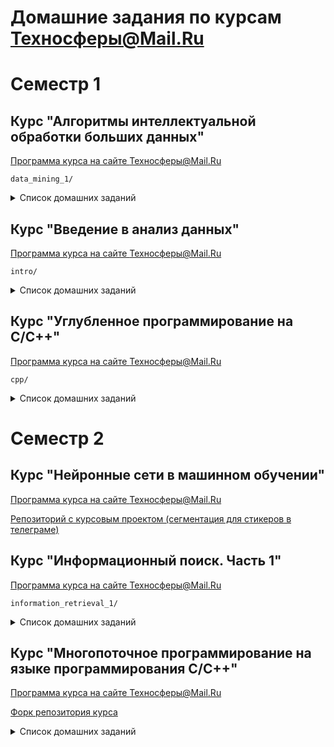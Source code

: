 # Домашние задания по курсам Техносферы@Mail.Ru

# Семестр 1

## Курс "Алгоритмы интеллектуальной обработки больших данных"
[Программа курса на сайте Техносферы@Mail.Ru](https://sphere.mail.ru/curriculum/program/discipline/814/)

`data_mining_1/`

<details><summary>Список домашних заданий</summary>
Реализации алгоритмов машинного обучения на python с проверкой на синтетических данных, применением на реальных данных и интерпретацией результата.

### K-Means
`hw1-kmeans/`
(С вариациями K-Means++ и MiniBatchKMeans)
Проверка на описаяних интересов профилей студентов (даны ключевые слова, указанные в интересах профилей facebook)

### DBCSAN
`hw2-clusters/`
Проверка на данных Всемирного банка по странам

### Дерево решений
`hw3-tree/`
Проверка на задаче кредитного скоринга

### Логистическая регрессия (обучение с L2 регуляризацией с помощью метода Mini Batch Stochastic Gradient Descent)
`hw4-lin-model/`
(с выводом правила обновлния весов)
Проверка: предсказание исхода раунда в Hearthstone

### SVM
`hw5-svm/`
Проверка на частях текста "Войны и мира" на 2 языках (нужно использовать для определения языка SVM с ядром, зависящим от расстояния Левенштейна) 
</details>

## Курс "Введение в анализ данных"
[Программа курса на сайте Техносферы@Mail.Ru](https://sphere.mail.ru/curriculum/program/discipline/818/)

`intro/`

<details><summary>Список домашних заданий</summary>

### ДЗ 1 (сбор данных, визуализация)
`hw1_kuznetsova.ipynb`

Выкачать с помощью API ВК места, где совершаются чекины; нанести точки на карту (folium); построить графики с распределением по типам объектов и т. д. (matplotlib)

### ДЗ 2 (ускорение Python)
`hw2_kuznetsova.ipynb`

Реализации K-Means c помощью:
* numpy
* Cython

### ДЗ 3 (предсказание рейтинга выходящих скоро фильмов на кинопоиске)
`flask/`

### СР по bash
`bash_scripts/`

<details><summary>Сравнить скорость выполнения задач с помощью чистого python. pandas и bash:</summary>

1. У вас есть файлы лога с полями timestamp, IP, method (GET/POST). Поля разделены табуляциями '\t'. Имена файлов - logs_%Y-%m-%d__%h.tsv.

```
$ ls /logs/
...
logs_2017-10-31-08.tsv
logs_2017-10-31-09.tsv
logs_2017-10-31-10.tsv
logs_2017-10-31-11.tsv
logs_2017-10-31-12.tsv
...
```

Ваша задача - вывести топ-10 самых частых IP, которые выполняли метод GET с 10 до 17 часов 2017-10-31

2. Найти список всех файлов с расширением tsv, размер которых превышает 10 мб и запустить архивацию в фоновом режиме

3. В директории /data\_for\_cool\_science/ лежат файлы следующуего формата: целевой класс, табуляция, список английский слов через запятую. Ваша задача, найти уникальные слова для класса bad, которые содержатся в трёх самых больших файлах. Помните, DOG и dog - одно и то же слово

</details>
</details>


## Курс "Углубленное программирование на C/C++"
[Программа курса на сайте Техносферы@Mail.Ru](https://sphere.mail.ru/curriculum/program/discipline/819/)

`cpp/`

<details><summary>Список домашних заданий</summary>
Копия папки `Kuznetsova/` из [репозитория курса](https://github.com/mtrempoltsev/msu_cpp_autumn_2017)

### ДЗ 2 (калькулятор рекурсивным спуском)
`02/`
Используя метод рекурсивного спуска, написать простой калькулятор. Следует использовать функции, классы и переменные разделяемые между функциями использовать нельзя. Поддерживаемые операции: умножение, деление, сложение, вычитание, унарный минус.


### ДЗ 3 (рефакторинг калькулятора (использование классов; скобки и константы в грамматике))
`03/`
Рефакторим калькулятор!

Делаем класс, теперь вместо передачи результата через функции можно использовать поля класса
Добавляем скобки ( )
Добавляем константы, например Pi

### ДЗ 4 (перегрузка операторов)
`04/`
Нужно написать класс-матрицу, тип элементов double. В конструкторе задается количество рядов и строк. Поддерживаются оперции: получить количество строк/столбцов, получить конкретный элемент, умножить на вектор (в качестве вектора использовать класс std::vector<double>), умножить на число, сравнение на равенство/неравенство. 

Чтобы реализовать семантику [][] понадобится прокси-класс. Оператор матрицы возращает другой класс, в котором тоже используется оператор [] и уже этот класс возвращает значение.

### ДЗ 5 (шаблоны, перемещение)
`05/`
Написать для класса матрицы из предыдущей работы конструкторы и операторы копирования и перемещения. Сделать класс шаблонным.

### ДЗ 6 (шаблоны свойств, классы стратегий)
`06/`
Берем уже сделанный калькулятор, делаем из него шаблон. Пишем свойства для типов int, long, double (std::numeric_limits в помощь). Пишем стратегию parse, которая из строки делает число и проверяет, что оно в допустимых пределах. Собираем все вместе, теперь калькулятор должен уметь работать с int, long, double и проверять, что в выражениях числа не больше размера используемого типа (в качестве ошибки достаточно написать в консоль сообщение).

### ДЗ 7 (обработка ошибок, умные указатели)
`07/`
Нужно переделать калькулятор из предыдущего занятия, а конкретней - добавить обработку ошибок с помощью исключений. Если где-то выделялась память в куче, переделать с использованием умных указателей.

### ДЗ 8 (STL, контейнеры)
`08/`
Написать свой контейнер Vector, аналогичный std::vector и итератор для него. Из поддерживаемых методов достаточно operator[], push_back, pop_back, empty, size, clear, begin, end, rbegin, rend, resize.

### ДЗ 9 (STL)
`09/`
Программе через аргументы командной строки передают два имени файлов. Первое имя - текстовый файл в котором слова разделены пробелами, его надо прочесть, составить частотный словарь "слово" - "сколько раз встречается". После этого надо отсортировать словарь по частоте и вывести во второй файл (его имя - второй аргумент).

### ДЗ 10 (multithreading)
`10/`
Классическая задача.

Два потока по очереди выводят в консоль сообщение. Первый выводит ping, второй выводит pong.

Вывод: ping pong ping pong ping pong …

</details>

# Семестр 2

## Курс "Нейронные сети в машинном обучении"
[Программа курса на сайте Техносферы@Mail.Ru](https://sphere.mail.ru/curriculum/program/discipline/821/)

[Репозиторий с курсовым проектом (сегментация для стикеров в телеграме)](https://github.com/vengodelsur/Photos2StickersBot)

## Курс "Информационный поиск. Часть 1"
[Программа курса на сайте Техносферы@Mail.Ru](https://sphere.mail.ru/curriculum/program/discipline/814/)

`information_retrieval_1/`

<details><summary>Список домашних заданий</summary>

### ДЗ 1 (фокусировка поискового робота)
`hw1_sekitei/`
С помощью алгоритма секитей (сад камней) извлечения признаков из урлов и 
кластеризации определить, нужно ли качать входящий урл или нет. Датасет разделен на два
множества: тренировочное, три сайта, и валидационное, два сайта. Для каждого сайта нужно
будет максимально эффективно выбрать доступную квоту. (максимальное количество
урлов, которое может быть взято с данного сайта).

### ДЗ 2 (булев поиск)git 
`hw2_index/`
Создание поискового индекса (со сжатием последовательности документов, соотвествующей терму), и разбор булевых запросов с поиском по индексу.

### ДЗ 3 (поиск дубликатов)
`hw3_duplicates/`
Дубликаты ищутся алгоритмом Бродера (сравниваются хэшированные шинглы - идущие внахлест подпоследовательности)

### ДЗ 5 (детектирование концов предложений)
`hw5_sentences/`
Даны параграфы и индексы символов в них, нужно обучиться на размеченной выборке определять, является ли символ концом предложения.

### ДЗ 6 (исправление опечаток)
`hw6_spellchecker/`
В этой домашней работе нужно разработать систему исправления опечаток. Компоненты системы:
модель языка, модель ошибок, генератор исправлений с помощью нечеткого поиска в бора, итерации, разные типы исправлений: словарные, split, join и раскладка
</details>

## Курс "Многопоточное программирование на языке программирования С/С++"
[Программа курса на сайте Техносферы@Mail.Ru](https://sphere.mail.ru/curriculum/program/discipline/815/)

[Форк репозитория курса](https://github.com/vengodelsur/afina)

<details><summary>Список домашних заданий</summary>

### Контейнеры
`src/storage/`
Написать реализацию интерфейса хранилища для кэша, используя любой ассоциативный контейнер из C++11. Хранилище должно реализовывать LRU логику для вытеснения, т.е удалять самый не используемый элемент.

### Блокирующий ввод-вывод
`src/network/blocking/`
Задача в том, чтобы реализовать общение по memcached протоколу (сервер на блокирующем API).

Ожидаемое поведение:

`[user@domain build] ./src/afina --network mt_block --storage mt_lru`

Запустит приложение, к которому можно подсоединиться по порту 8080. Теперь туда можно отправлять команды на исполнение (выполнять действия над хранилищем).

`[user@domain build] echo -n -e "set foo 0 0 6\r\nfooval\r\n" | nc localhost 8080`

### Асинхронный ввод-вывод
`src/network/nonblocking/`
Написать реализацию однопоточного асинхронного сервера.

### Кооперативная многозадачность
`src/coroutine/`
Цель задания - написать движок для выполнения функций в режиме кооперативной многозадачности. Программа минимум - научиться переключаться между 2 функция во время их выполнения в рамках одного потока. (Реализовать переключение между функциями через управление слепком регистров)

# Семестр 3

## Курс "Методы распределенной обработки больших объемов данных в Hadoop"
[Программа курса на сайте Техносферы@Mail.Ru](https://sphere.mail.ru/curriculum/program/discipline/816/)

`hadoop/`

<details><summary>Список домашних заданий</summary>

### InputFormat
`inputformat/`
Имеется дамп страниц новостного сайта. Ваша задача - реализовав собственный InputFormat, посчитать, в скольких документах встречается каждое слово. Реальное применение задачи - подсчет IDF по новостному корпусу.

Формат входных данных: сжатые с помощью deflate страницы находятся в файле .pkz. Как вы помните из лекции, такие файлы не разделяются, т.к. deflate не имеет зарезервированных последовательностей. Поэтому, отдельно расположен файл .pkz.idx, представляющий из себя размеры каждой записи [int, 4 байта].

### SEO (композитный ключ)
`hw2-clusters/`
Вам даны пары <запрос, URL>, вам необходимо найти лучший запрос к каждому хосту. Напомню что, хост эта часть схемы URL: протокол://хост[:порт]/путь?параметры. Напомню, Hadoop не сортирует значения, и для решения "в лоб" нам необходимо держать все запросы соответствующие данному хосту в памяти. И разнообразие запросов к определенным хостам, таким как ru.wikipedia.org или otvet.mail.ru может сделать это проблемным. Поэтому необходимо использовать композитный ключ.
</details>

## Курс "Дополнительные главы машинного обучения"
[Программа курса на сайте Техносферы@Mail.Ru](https://sphere.mail.ru/curriculum/program/discipline/823/)

`data_mining_3/`

<details><summary>Список домашних заданий</summary>

### iGBRT
`igbrt/`
Первое домашнее задание посвящено реализации алгоритмов обучения для композиций моделей. Реализация алгоритма iGBRT с квадратичной фунцией потерь.

### Активное обучение
`active/`
Имеется неизвестная 10-мерная функция, с областью определения [0, 10] по всем координам, значения которой могут быть получены по индивидуальной внешней ссылке. Вам необходимо использовать данную ссылку для набора обучающих данных. (Используется подход query by comittee)

### ImplicitALS (рекомендательные системы: факторизация матриц)
`ials/`
В третьем домашнем задании вам требуется реализовать алгоритм Implicit ALS для обучения модели matrix factorization.
</details>


